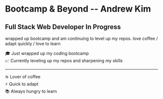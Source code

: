 # Bootcamp & Beyond -- Andrew Kim

## Full Stack Web Developer In Progress

wrapped up bootcamp and am continuing to level up my repos.
love coffee / adapt quickly / love to learn

🎓 Just wrapped up my coding bootcamp  
📈 Currently leveling up my repos and sharpening my skills

---

☕ Lover of coffee  
⚡ Quick to adapt  
📚 Always hungry to learn


